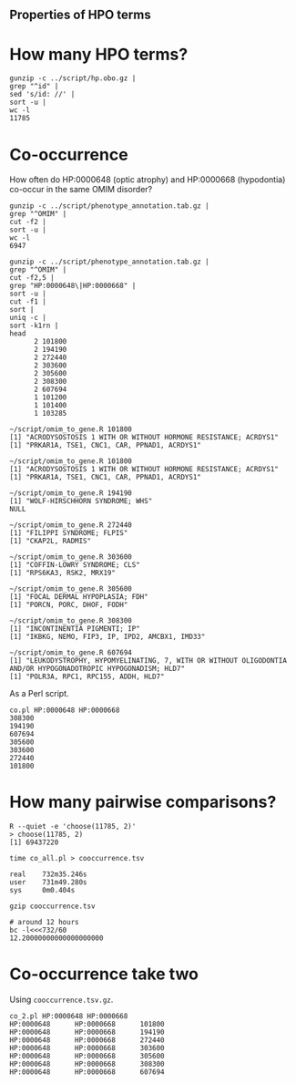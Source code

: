 Properties of HPO terms
-----------------------

# How many HPO terms?

~~~~{.bash}
gunzip -c ../script/hp.obo.gz |
grep "^id" |
sed 's/id: //' |
sort -u |
wc -l
11785
~~~~

# Co-occurrence

How often do HP:0000648 (optic atrophy) and HP:0000668 (hypodontia) co-occur in the same OMIM disorder?

~~~~{.bash}
gunzip -c ../script/phenotype_annotation.tab.gz |
grep "^OMIM" |
cut -f2 |
sort -u |
wc -l
6947

gunzip -c ../script/phenotype_annotation.tab.gz |
grep "^OMIM" |
cut -f2,5 |
grep "HP:0000648\|HP:0000668" |
sort -u |
cut -f1 |
sort |
uniq -c |
sort -k1rn |
head
      2 101800
      2 194190
      2 272440
      2 303600
      2 305600
      2 308300
      2 607694
      1 101200
      1 101400
      1 103285

~/script/omim_to_gene.R 101800
[1] "ACRODYSOSTOSIS 1 WITH OR WITHOUT HORMONE RESISTANCE; ACRDYS1"
[1] "PRKAR1A, TSE1, CNC1, CAR, PPNAD1, ACRDYS1"

~/script/omim_to_gene.R 101800
[1] "ACRODYSOSTOSIS 1 WITH OR WITHOUT HORMONE RESISTANCE; ACRDYS1"
[1] "PRKAR1A, TSE1, CNC1, CAR, PPNAD1, ACRDYS1"

~/script/omim_to_gene.R 194190
[1] "WOLF-HIRSCHHORN SYNDROME; WHS"
NULL

~/script/omim_to_gene.R 272440
[1] "FILIPPI SYNDROME; FLPIS"
[1] "CKAP2L, RADMIS"

~/script/omim_to_gene.R 303600
[1] "COFFIN-LOWRY SYNDROME; CLS"
[1] "RPS6KA3, RSK2, MRX19"

~/script/omim_to_gene.R 305600
[1] "FOCAL DERMAL HYPOPLASIA; FDH"
[1] "PORCN, PORC, DHOF, FODH"

~/script/omim_to_gene.R 308300
[1] "INCONTINENTIA PIGMENTI; IP"
[1] "IKBKG, NEMO, FIP3, IP, IPD2, AMCBX1, IMD33"

~/script/omim_to_gene.R 607694
[1] "LEUKODYSTROPHY, HYPOMYELINATING, 7, WITH OR WITHOUT OLIGODONTIA AND/OR HYPOGONADOTROPIC HYPOGONADISM; HLD7"
[1] "POLR3A, RPC1, RPC155, ADDH, HLD7"
~~~~

As a Perl script.

~~~~{.bash}
co.pl HP:0000648 HP:0000668 
308300
194190
607694
305600
303600
272440
101800
~~~~

# How many pairwise comparisons?

~~~~{.bash}
R --quiet -e 'choose(11785, 2)'
> choose(11785, 2)
[1] 69437220

time co_all.pl > cooccurrence.tsv

real    732m35.246s
user    731m49.280s
sys     0m0.404s

gzip cooccurrence.tsv

# around 12 hours
bc -l<<<732/60
12.20000000000000000000
~~~~

# Co-occurrence take two

Using `cooccurrence.tsv.gz`.

~~~~{.bash}
co_2.pl HP:0000648 HP:0000668
HP:0000648      HP:0000668      101800
HP:0000648      HP:0000668      194190
HP:0000648      HP:0000668      272440
HP:0000648      HP:0000668      303600
HP:0000648      HP:0000668      305600
HP:0000648      HP:0000668      308300
HP:0000648      HP:0000668      607694
~~~~

